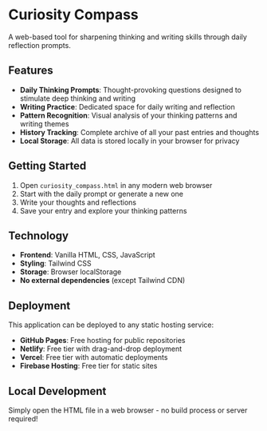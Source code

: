 # Curiosity Compass

A web-based tool for sharpening thinking and writing skills through daily reflection prompts.

## Features

- **Daily Thinking Prompts**: Thought-provoking questions designed to stimulate deep thinking and writing
- **Writing Practice**: Dedicated space for daily writing and reflection
- **Pattern Recognition**: Visual analysis of your thinking patterns and writing themes
- **History Tracking**: Complete archive of all your past entries and thoughts
- **Local Storage**: All data is stored locally in your browser for privacy

## Getting Started

1. Open `curiosity_compass.html` in any modern web browser
2. Start with the daily prompt or generate a new one
3. Write your thoughts and reflections
4. Save your entry and explore your thinking patterns

## Technology

- **Frontend**: Vanilla HTML, CSS, JavaScript
- **Styling**: Tailwind CSS
- **Storage**: Browser localStorage
- **No external dependencies** (except Tailwind CDN)

## Deployment

This application can be deployed to any static hosting service:

- **GitHub Pages**: Free hosting for public repositories
- **Netlify**: Free tier with drag-and-drop deployment
- **Vercel**: Free tier with automatic deployments
- **Firebase Hosting**: Free tier for static sites

## Local Development

Simply open the HTML file in a web browser - no build process or server required! 